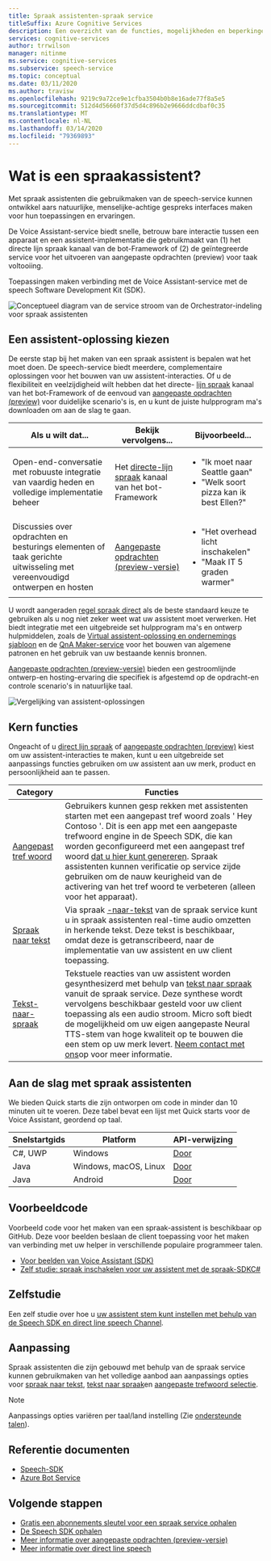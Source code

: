 ```yaml
---
title: Spraak assistenten-spraak service
titleSuffix: Azure Cognitive Services
description: Een overzicht van de functies, mogelijkheden en beperkingen voor spraak assistenten met behulp van de speech Software Development Kit (SDK).
services: cognitive-services
author: trrwilson
manager: nitinme
ms.service: cognitive-services
ms.subservice: speech-service
ms.topic: conceptual
ms.date: 03/11/2020
ms.author: travisw
ms.openlocfilehash: 9219c9a72ce9e1cfba3504b0b8e16ade77f8a5e5
ms.sourcegitcommit: 512d4d56660f37d5d4c896b2e9666ddcdbaf0c35
ms.translationtype: MT
ms.contentlocale: nl-NL
ms.lasthandoff: 03/14/2020
ms.locfileid: "79369893"
---
```

# <a name="what-is-a-voice-assistant"></a>Wat is een spraakassistent?

Met spraak assistenten die gebruikmaken van de speech-service kunnen ontwikkel aars natuurlijke, menselijke-achtige gespreks interfaces maken voor hun toepassingen en ervaringen.

De Voice Assistant-service biedt snelle, betrouw bare interactie tussen een apparaat en een assistent-implementatie die gebruikmaakt van (1) het directe lijn spraak kanaal van de bot-Framework of (2) de geïntegreerde service voor het uitvoeren van aangepaste opdrachten (preview) voor taak voltooiing.

Toepassingen maken verbinding met de Voice Assistant-service met de speech Software Development Kit (SDK).

   ![Conceptueel diagram van de service stroom van de Orchestrator-indeling voor spraak assistenten](media/voice-assistants/overview.png "De stroom van de Voice Assistant")

## <a name="choosing-an-assistant-solution"></a>Een assistent-oplossing kiezen

De eerste stap bij het maken van een spraak assistent is bepalen wat het moet doen. De speech-service biedt meerdere, complementaire oplossingen voor het bouwen van uw assistent-interacties. Of u de flexibiliteit en veelzijdigheid wilt hebben dat het directe- [lijn spraak](direct-line-speech.md) kanaal van het bot-Framework of de eenvoud van [aangepaste opdrachten (preview)](custom-commands.md) voor duidelijke scenario's is, en u kunt de juiste hulpprogram ma's downloaden om aan de slag te gaan.

| Als u wilt dat... | Bekijk vervolgens... | Bijvoorbeeld... |
|-------------------|------------------|----------------|
|Open-end-conversatie met robuuste integratie van vaardig heden en volledige implementatie beheer | Het [directe-lijn spraak](direct-line-speech.md) kanaal van het bot-Framework | <ul><li>"Ik moet naar Seattle gaan"</li><li>"Welk soort pizza kan ik best Ellen?"</li></ul>
|Discussies over opdrachten en besturings elementen of taak gerichte uitwisseling met vereenvoudigd ontwerpen en hosten | [Aangepaste opdrachten (preview-versie)](custom-commands.md) | <ul><li>"Het overhead licht inschakelen"</li><li>"Maak IT 5 graden warmer"</ul>

U wordt aangeraden [regel spraak direct](direct-line-speech.md) als de beste standaard keuze te gebruiken als u nog niet zeker weet wat uw assistent moet verwerken. Het biedt integratie met een uitgebreide set hulpprogram ma's en ontwerp hulpmiddelen, zoals de [Virtual assistent-oplossing en ondernemings sjabloon](https://docs.microsoft.com/azure/bot-service/bot-builder-enterprise-template-overview) en de [QnA Maker-service](https://docs.microsoft.com/azure/cognitive-services/QnAMaker/Overview/overview) voor het bouwen van algemene patronen en het gebruik van uw bestaande kennis bronnen.

[Aangepaste opdrachten (preview-versie)](custom-commands.md) bieden een gestroomlijnde ontwerp-en hosting-ervaring die specifiek is afgestemd op de opdracht-en controle scenario's in natuurlijke taal.

   ![Vergelijking van assistent-oplossingen](media/voice-assistants/assistant-solution-comparison.png "Vergelijking van assistent-oplossingen")

## <a name="core-features"></a>Kern functies

Ongeacht of u [direct lijn spraak](direct-line-speech.md) of [aangepaste opdrachten (preview)](custom-commands.md) kiest om uw assistent-interacties te maken, kunt u een uitgebreide set aanpassings functies gebruiken om uw assistent aan uw merk, product en persoonlijkheid aan te passen.

| Category | Functies |
|----------|----------|
|[Aangepast tref woord](speech-devices-sdk-create-kws.md) | Gebruikers kunnen gesp rekken met assistenten starten met een aangepast tref woord zoals ' Hey Contoso '. Dit is een app met een aangepaste trefwoord engine in de Speech SDK, die kan worden geconfigureerd met een aangepast tref woord [dat u hier kunt genereren](speech-devices-sdk-create-kws.md). Spraak assistenten kunnen verificatie op service zijde gebruiken om de nauw keurigheid van de activering van het tref woord te verbeteren (alleen voor het apparaat).
|[Spraak naar tekst](speech-to-text.md) | Via spraak [-naar-tekst](speech-to-text.md) van de spraak service kunt u in spraak assistenten real-time audio omzetten in herkende tekst. Deze tekst is beschikbaar, omdat deze is getranscribeerd, naar de implementatie van uw assistent en uw client toepassing.
|[Tekst-naar-spraak](text-to-speech.md) | Tekstuele reacties van uw assistent worden gesynthesizerd met behulp van [tekst naar spraak](text-to-speech.md) vanuit de spraak service. Deze synthese wordt vervolgens beschikbaar gesteld voor uw client toepassing als een audio stroom. Micro soft biedt de mogelijkheid om uw eigen aangepaste Neural TTS-stem van hoge kwaliteit op te bouwen die een stem op uw merk levert. [Neem contact met ons](mailto:mstts@microsoft.com)op voor meer informatie.

## <a name="getting-started-with-voice-assistants"></a>Aan de slag met spraak assistenten

We bieden Quick starts die zijn ontworpen om code in minder dan 10 minuten uit te voeren. Deze tabel bevat een lijst met Quick starts voor de Voice Assistant, geordend op taal.

| Snelstartgids | Platform | API-verwijzing |
|------------|----------|---------------|
| C#, UWP | Windows | [Door](https://aka.ms/csspeech/csharpref) |
| Java | Windows, macOS, Linux | [Door](https://aka.ms/csspeech/javaref) |
| Java | Android | [Door](https://aka.ms/csspeech/javaref) |

## <a name="sample-code"></a>Voorbeeldcode

Voorbeeld code voor het maken van een spraak-assistent is beschikbaar op GitHub. Deze voor beelden beslaan de client toepassing voor het maken van verbinding met uw helper in verschillende populaire programmeer talen.

* [Voor beelden van Voice Assistant (SDK)](https://aka.ms/csspeech/samples)
* [Zelf studie: spraak inschakelen voor uw assistent met de spraak-SDKC#](tutorial-voice-enable-your-bot-speech-sdk.md)

## <a name="tutorial"></a>Zelfstudie

Een zelf studie over hoe u [uw assistent stem kunt instellen met behulp van de Speech SDK en direct line speech Channel](tutorial-voice-enable-your-bot-speech-sdk.md).

## <a name="customization"></a>Aanpassing

Spraak assistenten die zijn gebouwd met behulp van de spraak service kunnen gebruikmaken van het volledige aanbod aan aanpassings opties voor [spraak naar tekst](speech-to-text.md), [tekst naar spraak](text-to-speech.md)en [aangepaste trefwoord selectie](speech-devices-sdk-create-kws.md).

> [!NOTE]
> Aanpassings opties variëren per taal/land instelling (Zie [ondersteunde talen](supported-languages.md)).

## <a name="reference-docs"></a>Referentie documenten

* [Speech-SDK](speech-sdk-reference.md)
* [Azure Bot Service](https://docs.microsoft.com/azure/bot-service/?view=azure-bot-service-4.0)

## <a name="next-steps"></a>Volgende stappen

* [Gratis een abonnements sleutel voor een spraak service ophalen](get-started.md)
* [De Speech SDK ophalen](speech-sdk.md)
* [Meer informatie over aangepaste opdrachten (preview-versie)](custom-commands.md)
* [Meer informatie over direct line speech](direct-line-speech.md)
